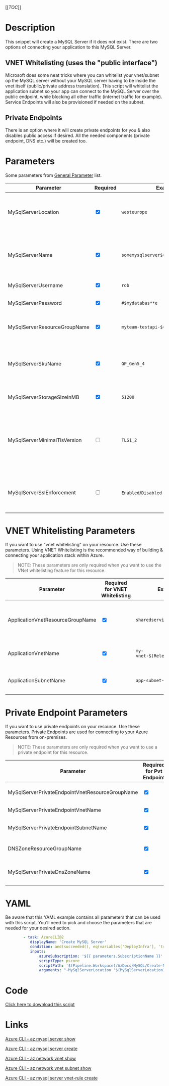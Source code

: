 [[_TOC_]]

# Description

This snippet will create a MySQL Server if it does not exist. There are two options of connecting your application to this MySQL Server.

## VNET Whitelisting (uses the "public interface")

Microsoft does some neat tricks where you can whitelist your vnet/subnet op the MySQL server without your MySQL server having to be inside the vnet itself (public/private address translation).
This script will whitelist the application subnet so your app can connect to the MySQL Server over the public endpoint, while blocking all other traffic (internet traffic for example). Service Endpoints will also be provisioned if needed on the subnet.

## Private Endpoints

There is an option where it will create private endpoints for you & also disables public access if desired. All the needed components (private endpoint, DNS etc.) will be created too.

# Parameters

Some parameters from [General Parameter](/Azure/Azure-CLI-Snippets) list.

| Parameter                    | Required                        | Example Value                               | Description                                                                                                                                                                                   |
| ---------------------------- | ------------------------------- | ------------------------------------------- | --------------------------------------------------------------------------------------------------------------------------------------------------------------------------------------------- |
| MySqlServerLocation          | <input type="checkbox" checked> | `westeurope`                                | The location of your MySQL Server. It's very likely you can use `$(Location)` here (see the ) [General Parameter](/Azure/Azure-CLI-Snippets) list.                                            |
| MySqlServerName              | <input type="checkbox" checked> | `somemysqlserver$(Release.EnvironmentName)` | The name for the MySQL Server resource. It's recommended to use just alphanumerical characters without hyphens etc.                                                                           |
| MySqlServerUsername          | <input type="checkbox" checked> | `rob`                                       | The admin username for the MySQL Server                                                                                                                                                       |
| MySqlServerPassword          | <input type="checkbox" checked> | `#$mydatabas**e`                            | The password corresponding to MySqlServerUsername                                                                                                                                             |
| MySqlServerResourceGroupName | <input type="checkbox" checked> | `myteam-testapi-$(Release.EnvironmentName)` | The name of the resourcegroup you want your MySql server to be created in                                                                                                                     |
| MySqlServerSkuName           | <input type="checkbox" checked> | `GP_Gen5_4`                                 | The name of the sku. Follows the convention {pricing tier}{compute generation}{vCores} in shorthand. Examples: `B_Gen5_1`, `GP_Gen5_4`, `MO_Gen5_16`.                                         |
| MySqlServerStorageSizeInMB   | <input type="checkbox" checked> | `51200`                                     | The storage capacity of the server (unit is megabytes).                                                                                                                                       |
| MySqlServerMinimalTlsVersion | <input type="checkbox">         | `TLS1_2`                                    | The minimal TLS version to use. Defaults to `TLS1_2`. Options are `TLS1_0`, `TLS1_1`, `TLS1_2` or `TLSEnforcementDisabled`. It's strongly recommended to use `TLS1_2` at the time of writing. |
| MySqlServerSslEnforcement    | <input type="checkbox">         | `Enabled`/`Disabled`                        | Enables the enforcement of SSL connections. Default value is `Enabled`. It is strongly recommended to leave this `Enabled`.                                                                   |

# VNET Whitelisting Parameters

If you want to use "vnet whitelisting" on your resource. Use these parameters. Using VNET Whitelisting is the recommended way of building & connecting your application stack within Azure.

> NOTE: These parameters are only required when you want to use the VNet whitelisting feature for this resource.

| Parameter                        | Required for VNET Whitelisting  | Example Value                        | Description                                                         |
| -------------------------------- | ------------------------------- | ------------------------------------ | ------------------------------------------------------------------- |
| ApplicationVnetResourceGroupName | <input type="checkbox" checked> | `sharedservices-rg`                  | The ResourceGroup where your VNET, for your appservice, resides in. |
| ApplicationVnetName              | <input type="checkbox" checked> | `my-vnet-$(Release.EnvironmentName)` | The name of the VNET the appservice is in                           |
| ApplicationSubnetName            | <input type="checkbox" checked> | `app-subnet-4`                       | The name of the subnet the appservice is in                         |

# Private Endpoint Parameters

If you want to use private endpoints on your resource. Use these parameters. Private Endpoints are used for connecting to your Azure Resources from on-premises.

> NOTE: These parameters are only required when you want to use a private endpoint for this resource.

| Parameter                                       | Required for Pvt Endpoint       | Example Value                           | Description                                                                                                                       |
| ----------------------------------------------- | ------------------------------- | --------------------------------------- | --------------------------------------------------------------------------------------------------------------------------------- |
| MySqlServerPrivateEndpointVnetResourceGroupName | <input type="checkbox" checked> | `sharedservices-rg`                     | The ResourceGroup where your VNET, for your MySql Server Private Endpoint, resides in.                                            |
| MySqlServerPrivateEndpointVnetName              | <input type="checkbox" checked> | `my-vnet-$(Release.EnvironmentName)`    | The name of the VNET to place the MySql Server Private Endpoint in.                                                               |
| MySqlServerPrivateEndpointSubnetName            | <input type="checkbox" checked> | `app-subnet-3`                          | The name of the subnet you want your MySql server's private endpoint to be in                                                     |
| DNSZoneResourceGroupName                        | <input type="checkbox" checked> | `MyDNSZones-$(Release.EnvironmentName)` | Make sure to use the shared DNS Zone resource group (you can only register a zone once per subscription).                         |
| MySqlServerPrivateDnsZoneName                   | <input type="checkbox" checked> | `privatelink.mysql.database.azure.com`  | The name of DNS zone where your private endpoint will be created in. If you are unsure use `privatelink.mysql.database.azure.com` |

# YAML

Be aware that this YAML example contains all parameters that can be used with this script. You'll need to pick and choose the parameters that are needed for your desired action.

```yaml
        - task: AzureCLI@2
           displayName: 'Create MySQL Server'
           condition: and(succeeded(), eq(variables['DeployInfra'], 'true'))
           inputs:
               azureSubscription: '${{ parameters.SubscriptionName }}'
               scriptType: pscore
               scriptPath: '$(Pipeline.Workspace)/AzDocs/MySQL/Create-MySQL-Server.ps1'
               arguments: "-MySqlServerLocation '$(MySqlServerLocation)' -MySqlServerName '$(MySqlServerName)' -MySqlServerUsername '$(MySqlServerUsername)' -MySqlServerPassword '$(MySqlServerPassword)' -MySqlServerResourceGroupName '$(MySqlServerResourceGroupName)' -MySqlServerSkuName '$(MySqlServerSkuName)' -MySqlServerStorageSizeInMB '$(MySqlServerStorageSizeInMB)' -ResourceTags $(ResourceTags) -MySqlServerMinimalTlsVersion '$(MySqlServerMinimalTlsVersion)' -MySqlServerSslEnforcement '$(MySqlServerSslEnforcement)' -ApplicationVnetResourceGroupName '$(ApplicationVnetResourceGroupName)' -ApplicationVnetName '$(ApplicationVnetName)' -ApplicationSubnetName '$(ApplicationSubnetName)' -MySqlServerPrivateEndpointVnetResourceGroupName '$(MySqlServerPrivateEndpointVnetResourceGroupName)' -MySqlServerPrivateEndpointVnetName '$(MySqlServerPrivateEndpointVnetName)' -MySqlServerPrivateEndpointSubnetName '$(MySqlServerPrivateEndpointSubnetName)' -MySqlServerPrivateDnsZoneName '$(MySqlServerPrivateDnsZoneName)' -DNSZoneResourceGroupName '$(DNSZoneResourceGroupName)'"
```

# Code

[Click here to download this script](../../../../src/MySQL/Create-MySQL-Server.ps1)

# Links

[Azure CLI - az mysql server show](https://docs.microsoft.com/en-us/cli/azure/mysql/server?view=azure-cli-latest#az_mysql_server_show)

[Azure CLI - az mysql server create](https://docs.microsoft.com/en-us/cli/azure/mysql/server?view=azure-cli-latest#az_mysql_server_create)

[Azure CLI - az network vnet show](https://docs.microsoft.com/en-us/cli/azure/network/vnet?view=azure-cli-latest#az_network_vnet_show)

[Azure CLI - az network vnet subnet show](https://docs.microsoft.com/en-us/cli/azure/network/vnet/subnet?view=azure-cli-latest#az_network_vnet_subnet_show)

[Azure CLI - az mysql server vnet-rule create](https://docs.microsoft.com/en-us/cli/azure/mysql/server/vnet-rule?view=azure-cli-latest#az_mysql_server_vnet_rule_create)
